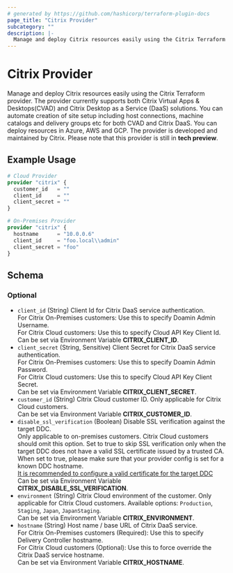 ```yaml
---
# generated by https://github.com/hashicorp/terraform-plugin-docs
page_title: "Citrix Provider"
subcategory: ""
description: |-
  Manage and deploy Citrix resources easily using the Citrix Terraform provider. The provider currently supports both Citrix Virtual Apps & Desktops(CVAD) and Citrix Desktop as a Service (DaaS) solutions. You can automate creation of site setup including host connections, machine catalogs and delivery groups etc for both CVAD and Citrix DaaS. You can deploy resources in Azure, AWS and GCP. The provider is developed and maintained by Citrix. Please note that this provider is still in tech preview.
---
```


# Citrix Provider

Manage and deploy Citrix resources easily using the Citrix Terraform provider. The provider currently supports both Citrix Virtual Apps & Desktops(CVAD) and Citrix Desktop as a Service (DaaS) solutions. You can automate creation of site setup including host connections, machine catalogs and delivery groups etc for both CVAD and Citrix DaaS. You can deploy resources in Azure, AWS and GCP. The provider is developed and maintained by Citrix. Please note that this provider is still in **tech preview**.

## Example Usage

```terraform
# Cloud Provider
provider "citrix" {
  customer_id   = ""
  client_id     = ""
  client_secret = ""
}

# On-Premises Provider
provider "citrix" {
  hostname      = "10.0.0.6"
  client_id     = "foo.local\\admin"
  client_secret = "foo"
}
```

<!-- schema generated by tfplugindocs -->
## Schema

### Optional

- `client_id` (String) Client Id for Citrix DaaS service authentication. <br />For Citrix On-Premises customers: Use this to specify Doamin Admin Username. <br />For Citrix Cloud customers: Use this to specify Cloud API Key Client Id.<br />Can be set via Environment Variable **CITRIX_CLIENT_ID**.
- `client_secret` (String, Sensitive) Client Secret for Citrix DaaS service authentication. <br />For Citrix On-Premises customers: Use this to specify Doamin Admin Password. <br />For Citrix Cloud customers: Use this to specify Cloud API Key Client Secret.<br />Can be set via Environment Variable **CITRIX_CLIENT_SECRET**.
- `customer_id` (String) Citrix Cloud customer ID. Only applicable for Citrix Cloud customers.<br />Can be set via Environment Variable **CITRIX_CUSTOMER_ID**.
- `disable_ssl_verification` (Boolean) Disable SSL verification against the target DDC. <br />Only applicable to on-premises customers. Citrix Cloud customers should omit this option. Set to true to skip SSL verification only when the target DDC does not have a valid SSL certificate issued by a trusted CA. <br />When set to true, please make sure that your provider config is set for a known DDC hostname. <br />[It is recommended to configure a valid certificate for the target DDC](https://docs.citrix.com/en-us/citrix-virtual-apps-desktops/install-configure/install-core/secure-web-studio-deployment) <br />Can be set via Environment Variable **CITRIX_DISABLE_SSL_VERIFICATION**.
- `environment` (String) Citrix Cloud environment of the customer. Only applicable for Citrix Cloud customers. Available options: `Production`, `Staging`, `Japan`, `JapanStaging`. <br />Can be set via Environment Variable **CITRIX_ENVIRONMENT**.
- `hostname` (String) Host name / base URL of Citrix DaaS service. <br />For Citrix On-Premises customers (Required): Use this to specify Delivery Controller hostname. <br />For Citrix Cloud customers (Optional): Use this to force override the Citrix DaaS service hostname.<br />Can be set via Environment Variable **CITRIX_HOSTNAME**.
